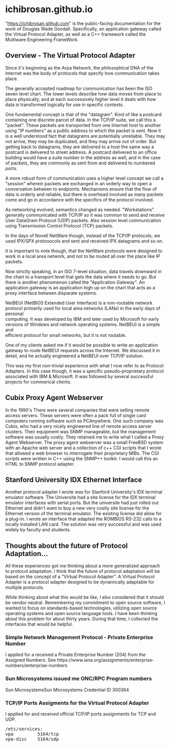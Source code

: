 # ichibrosan.github.io

"https://ichibrosan.github.com" is the public-facing documentation for the 
work of Douglas Wade Goodall. Specifically, an application gateway called 
the Virtual Protocol Adapter, as well as a C++ framework called the 
Multiware Engineering FrameWork.

<h2>
Overview - The Virtual Protocol Adapter
</h2>

<p>Since it's beginning as the Arpa Network, the philosophical DNA of the 
Internet was the body of protocols that specify how communication takes place.
</p>

<p>
The generally accepted roadmap for communication has been the ISO seven 
level chart. The lower levels describe how data moves from place to place 
physically, and at each successively higher level it deals with how data is 
transformed logically for use in specific contexts.

One fundamental concept is that of the "datagram". Kind of like a postcard 
containing one discrete parcel of data. In the TCP/IP suite, we call this a 
"packet". These packets are transported from one Internet host to another 
using "IP numbers" as a public address to which the packet is sent. 
Now it is a well understood fact that datagrams are potentially unreliable. 
They may not arrive, they may be duplicated, and they may arrive out of order.
But getting back to datagrams, they are delivered to a host the same 
way a postcard is delivered to street address. A postcard delivered to an 
office building would have a suite number in the address as well, and in 
the case of packets, they are commonly as sent from and delivered to numbered 
ports.

A more robust form of communication uses a higher level concept we call a 
"session" wherein packets are exchanged in an orderly way to open a 
conversation between to endpoints. Mechanisms ensure that the flow of data 
is orderly and reliable, but there is overhead involved as many packets come 
and go in accordance with the specifics of the protocol involved.

As networking evolved, semantics changed as needed. "Workstations" generally 
communicated with TCP/IP so it was common to send and receive User DataGram 
Protocol (UDP) packets. Also session level communication using Transmission 
Control Protocol (TCP) packets.

In the days of Novell NetWare though, instead of the TCP/IP protocols, we 
used IPX/SPX protooocols and sent and received IPX datagrams and so on.

It is important to note though, that the NetWare protocols were designed to 
work in a local area network, and not to be routed all over the place like 
IP packets.

Now strictly speaking, in an ISO 7-level situation, data travels downward in 
the chart to a transport level that gets the data where it needs to go. But 
there is another phenomenon called the "Application Gateway". An application 
gateway is an application high up on the chart that acts as a proxy 
interface between disparate systems.

NetBEUI (NetBIOS Extended User Interface) is a non-routable network protocol 
primarily used for local area networks (LANs) in the early days of personal  
computing. It was developed by IBM and later used by Microsoft for early  
versions of Windows and network operating systems. NetBEUI is a simple and  
efficient protocol for small networks, but it is not routable.

One of my clients asked me if it would be possible to write an application 
gateway to route NetBEUI requests across the Internet. We discussed it in 
detail, and he actually engineered a NetBEUI over TCP/IP solution.

This was my first non-trivial experience with what I now refer to as Protocol 
Adapters. In this case though, it was a specific pseudo-proprietary protocol 
associated with IBM & Microsoft. It was followed by several successful 
projects for commerical clients.
</p>

<h2>Cubix Proxy Agent Webserver</h2>
<p>In the 1990's There were several companies that were selling remote 
access servers. These servers were often a pack full of single card 
computers running software such as PCAnywhere. One such company was Cubix, 
who had a very nicely engineered line of remote access server clusters. 
Their equipment was SNMP manageable, but the management software was usually 
costly. They retained me to write what I called a Proxy Agent Webserver.  
The proxy agent webserver was a small FreeBSD system with an Apache web 
server  and a collection of c++ CGI scripts that I wrote that allowed a web  
browser to interrogate their proprietary MIBs. The CGI scripts were written  
in C++ using the SNMP++ toolkit. I would call this an HTML to SNMP protocol  
adapter.
</p>

<h2>Stanford University IDX Ethernet Interface</h2>
<p>
Another protocol adapter I wrote was for Stanford University's IDX 
terminal emulator software. The Universite had a site license for the 
IDX terminal emulator interfaces with serial ports. But the universite 
had just rolled out Ethernet and didn't want to buy a new very costly site 
license for the Ethernet version of the terminal emulator. The existing 
license did allow for a plug-in. I wrote an interface that adapted the 
ROMBIOS RS-232 calls to a locally installed LAN card. The solution was very 
successful and was used widely by faculty and students.
</p>

<h2>Thoughts about the future of Protocol Adaptation...</h2>
<p>
All these experiences got me thinking about a more generalized approach to 
protocol adaptation. I think that the future of protocol adaptation will 
be based on the concept of a "Virtual Protocol Adapter". A Virtual Protocol 
Adapter is a protocol adapter designed to be dynamically adaptable for 
multiple protocols.
</p>

<p>
While thinking about what this would be like, I also considered that it 
should be vendor neutral. Remembering my commitment to open source software, 
I wanted to focus on standards-based technologies, utilizing open source 
operating systems and open source language tools. I have been thinking 
about this problem for about thirty years. During that time, I collected the 
interfaces that would be helpful. 

<h3>Simple Network Management Protocol - Private Enterprise Number</h3>
<p>I applied for a received a Private Enterprise Number (204) from the 
Assigned Numbers.
See https://www.iana.org/assignments/enterprise-numbers/enterprise-numbers

<h3>Sun Microsystems issued me ONC/RPC Program numbers</h3>
Sun MicrosystemsSun Microsystems Credential ID 300364

<h3> TCP/IP Ports Assigments for the Virtual Protocol Adapter</h3>
<p>I applied for and received official TCP/IP ports assignments for TCP and 
UDP.

<pre>
/etc/services:
vpa		    5164/tcp
vpa-disc	5164/udp
</pre>
